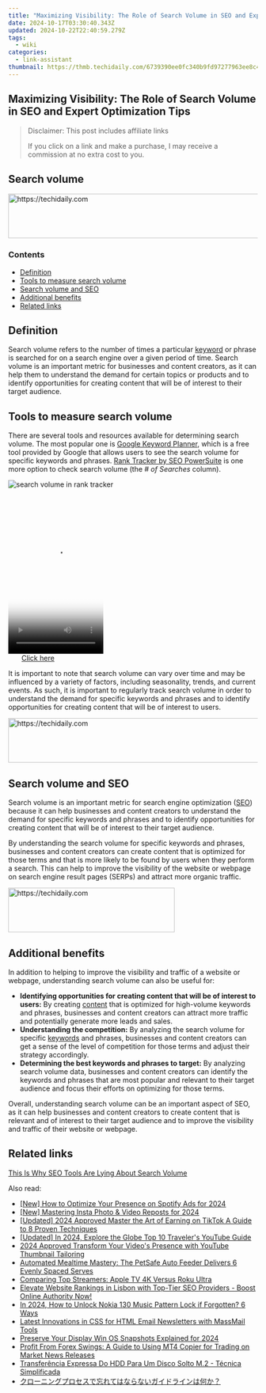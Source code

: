 ```yaml
---
title: "Maximizing Visibility: The Role of Search Volume in SEO and Expert Optimization Tips"
date: 2024-10-17T03:30:40.343Z
updated: 2024-10-22T22:40:59.279Z
tags:
  - wiki
categories:
  - link-assistant
thumbnail: https://thmb.techidaily.com/6739390ee0fc340b9fd97277963ee8c4fb9d6425e2a9f2aebfeaf1a00361bc20.jpg
---
```


## Maximizing Visibility: The Role of Search Volume in SEO and Expert Optimization Tips

>  Disclaimer: This post includes affiliate links
>
>  If you click on a link and make a purchase, I may receive a commission at no extra cost to you.
>

## Search volume

<!-- affiliate ads begin -->
<a href="https://appsumo.8odi.net/c/5597632/2123748/7443" target="_top" id="2123748">
  <img src="//a.impactradius-go.com/display-ad/7443-2123748" border="0" alt="https://techidaily.com" width="600" height="90"/>
</a>
<img height="0" width="0" src="https://appsumo.8odi.net/i/5597632/2123748/7443" style="position:absolute;visibility:hidden;" border="0" />
<!-- affiliate ads end -->

### Contents

* [Definition](https://tools.techidaily.com/link-assistant/products/)
* [Tools to measure search volume](https://tools.techidaily.com/link-assistant/products/)
* [Search volume and SEO](https://tools.techidaily.com/link-assistant/products/)
* [Additional benefits](https://tools.techidaily.com/link-assistant/products/)
* [Related links](https://tools.techidaily.com/link-assistant/products/)

## Definition

Search volume refers to the number of times a particular [keyword](https://tools.techidaily.com/link-assistant/products/) or phrase is searched for on a search engine over a given period of time. Search volume is an important metric for businesses and content creators, as it can help them to understand the demand for certain topics or products and to identify opportunities for creating content that will be of interest to their target audience.

## Tools to measure search volume

There are several tools and resources available for determining search volume. The most popular one is [Google Keyword Planner](https://ads.google.com/home/tools/keyword-planner/), which is a free tool provided by Google that allows users to see the search volume for specific keywords and phrases. [Rank Tracker by SEO PowerSuite](https://tools.techidaily.com/link-assistant/products/) is one more option to check search volume (the _\# of Searches_ column).

![search volume in rank tracker](https://cdn1.link-assistant.com/thumbs/w1159-c1/upload/seowiki/posts/110/sv1.png)

<!-- affiliate ads begin -->
<span id="1702748">
					<video width="192" height="320" style="cursor:pointer"
           poster="//a.impactradius-go.com/display-clicktoplayimage/1702748.png"
           onclick="if(!this.playClicked){this.play();this.setAttribute('controls',true);this.playClicked=true;}">
	   <source src="//a.impactradius-go.com/display-ad/18544-1702748">
	   <img src="//a.impactradius-go.com/display-clicktoplayimage/1702748.png" style="border: none; height: 100%; width: 100%; object-fit: contain">
	</video>
	<div style="width:120px;text-align:center"><a href="javascript:window.open(decodeURIComponent('https%3A%2F%2Ftwopages.pxf.io%2Fc%2F5597632%2F1702748%2F18544'), '_blank');void(0);">Click here</a></div>
</span>
<img height="0" width="0" src="https://imp.pxf.io/i/5597632/1702748/18544" style="position:absolute;visibility:hidden;" border="0" />
<!-- affiliate ads end -->

It is important to note that search volume can vary over time and may be influenced by a variety of factors, including seasonality, trends, and current events. As such, it is important to regularly track search volume in order to understand the demand for specific keywords and phrases and to identify opportunities for creating content that will be of interest to users.

<!-- affiliate ads begin -->
<a href="https://appsumo.8odi.net/c/5597632/2137378/7443" target="_top" id="2137378">
  <img src="//a.impactradius-go.com/display-ad/7443-2137378" border="0" alt="https://techidaily.com" width="600" height="90"/>
</a>
<img height="0" width="0" src="https://appsumo.8odi.net/i/5597632/2137378/7443" style="position:absolute;visibility:hidden;" border="0" />
<!-- affiliate ads end -->

## Search volume and SEO

Search volume is an important metric for search engine optimization ([SEO](https://tools.techidaily.com/link-assistant/products/)) because it can help businesses and content creators to understand the demand for specific keywords and phrases and to identify opportunities for creating content that will be of interest to their target audience.

By understanding the search volume for specific keywords and phrases, businesses and content creators can create content that is optimized for those terms and that is more likely to be found by users when they perform a search. This can help to improve the visibility of the website or webpage on search engine result pages (SERPs) and attract more organic traffic.

<!-- affiliate ads begin -->
<a href="https://aligracehair.sjv.io/c/5597632/2135402/19272" target="_top" id="2135402">
  <img src="//a.impactradius-go.com/display-ad/19272-2135402" border="0" alt="https://techidaily.com" width="336" height="90"/>
</a>
<img height="0" width="0" src="https://aligracehair.sjv.io/i/5597632/2135402/19272" style="position:absolute;visibility:hidden;" border="0" />
<!-- affiliate ads end -->

## Additional benefits

In addition to helping to improve the visibility and traffic of a website or webpage, understanding search volume can also be useful for:

* **Identifying opportunities for creating content that will be of interest to users:** By creating [content](https://tools.techidaily.com/link-assistant/products/) that is optimized for high-volume keywords and phrases, businesses and content creators can attract more traffic and potentially generate more leads and sales.
* **Understanding the competition:** By analyzing the search volume for specific [keywords](https://tools.techidaily.com/link-assistant/products/) and phrases, businesses and content creators can get a sense of the level of competition for those terms and adjust their strategy accordingly.
* **Determining the best keywords and phrases to target:** By analyzing search volume data, businesses and content creators can identify the keywords and phrases that are most popular and relevant to their target audience and focus their efforts on optimizing for those terms.

Overall, understanding search volume can be an important aspect of SEO, as it can help businesses and content creators to create content that is relevant and of interest to their target audience and to improve the visibility and traffic of their website or webpage.

## Related links

[This Is Why SEO Tools Are Lying About Search Volume](https://tools.techidaily.com/link-assistant/products/)

<ins class="adsbygoogle"
     style="display:block"
     data-ad-format="autorelaxed"
     data-ad-client="ca-pub-7571918770474297"
     data-ad-slot="1223367746"></ins>

<ins class="adsbygoogle"
     style="display:block"
     data-ad-client="ca-pub-7571918770474297"
     data-ad-slot="8358498916"
     data-ad-format="auto"
     data-full-width-responsive="true"></ins>

<span class="atpl-alsoreadstyle">Also read:</span>
<div><ul>
<li><a href="https://vp-tips.techidaily.com/new-how-to-optimize-your-presence-on-spotify-ads-for-2024/"><u>[New] How to Optimize Your Presence on Spotify Ads for 2024</u></a></li>
<li><a href="https://instagram-videos.techidaily.com/new-mastering-insta-photo-and-video-reposts-for-2024/"><u>[New] Mastering Insta Photo & Video Reposts for 2024</u></a></li>
<li><a href="https://tiktok-clips.techidaily.com/updated-2024-approved-master-the-art-of-earning-on-tiktok-a-guide-to-8-proven-techniques/"><u>[Updated] 2024 Approved Master the Art of Earning on TikTok A Guide to 8 Proven Techniques</u></a></li>
<li><a href="https://youtube-docs.techidaily.com/ed-in-2024-explore-the-globe-top-10-travelers-youtube-guide/"><u>[Updated] In 2024, Explore the Globe Top 10 Traveler's YouTube Guide</u></a></li>
<li><a href="https://youtube-help.techidaily.com/2024-approved-transform-your-videos-presence-with-youtube-thumbnail-tailoring/"><u>2024 Approved Transform Your Video's Presence with YouTube Thumbnail Tailoring</u></a></li>
<li><a href="https://buynow-reviews.techidaily.com/automated-mealtime-mastery-the-petsafe-auto-feeder-delivers-6-evenly-spaced-serves/"><u>Automated Mealtime Mastery: The PetSafe Auto Feeder Delivers 6 Evenly Spaced Serves</u></a></li>
<li><a href="https://buynow-reviews.techidaily.com/comparing-top-streamers-apple-tv-4k-versus-roku-ultra/"><u>Comparing Top Streamers: Apple TV 4K Versus Roku Ultra</u></a></li>
<li><a href="https://win-top.techidaily.com/elevate-website-rankings-in-lisbon-with-top-tier-seo-providers-boost-online-authority-now/"><u>Elevate Website Rankings in Lisbon with Top-Tier SEO Providers - Boost Online Authority Now!</u></a></li>
<li><a href="https://easy-unlock-android.techidaily.com/in-2024-how-to-unlock-nokia-130-music-pattern-lock-if-forgotten-6-ways-by-drfone-android/"><u>In 2024, How to Unlock Nokia 130 Music Pattern Lock if Forgotten? 6 Ways</u></a></li>
<li><a href="https://win-top.techidaily.com/latest-innovations-in-css-for-html-email-newsletters-with-massmail-tools/"><u>Latest Innovations in CSS for HTML Email Newsletters with MassMail Tools</u></a></li>
<li><a href="https://on-screen-recording.techidaily.com/preserve-your-display-win-os-snapshots-explained-for-2024/"><u>Preserve Your Display Win OS Snapshots Explained for 2024</u></a></li>
<li><a href="https://win-top.techidaily.com/profit-from-forex-swings-a-guide-to-using-mt4-copier-for-trading-on-market-news-releases/"><u>Profit From Forex Swings: A Guide to Using MT4 Copier for Trading on Market News Releases</u></a></li>
<li><a href="https://win-top.techidaily.com/transferencia-expressa-do-hdd-para-um-disco-solto-m2-tecnica-simplificada/"><u>Transferência Expressa Do HDD Para Um Disco Solto M.2 - Técnica Simplificada</u></a></li>
<li><a href="https://win-top.techidaily.com/44kv44ot44o844ol44oz44kw44ox44ot44k744k544gn5bplusy44km44gm44gv44gq44kj44gq44ge44ks44kk44oj44op44kk44oz44gv5l2v44gl77yf/"><u>クローニングプロセスで忘れてはならないガイドラインは何か？</u></a></li>
</ul></div>

